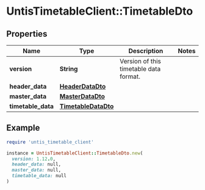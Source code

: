 # UntisTimetableClient::TimetableDto

## Properties

| Name | Type | Description | Notes |
| ---- | ---- | ----------- | ----- |
| **version** | **String** | Version of this timetable data format. |  |
| **header_data** | [**HeaderDataDto**](HeaderDataDto.md) |  |  |
| **master_data** | [**MasterDataDto**](MasterDataDto.md) |  |  |
| **timetable_data** | [**TimetableDataDto**](TimetableDataDto.md) |  |  |

## Example

```ruby
require 'untis_timetable_client'

instance = UntisTimetableClient::TimetableDto.new(
  version: 1.12.0,
  header_data: null,
  master_data: null,
  timetable_data: null
)
```

